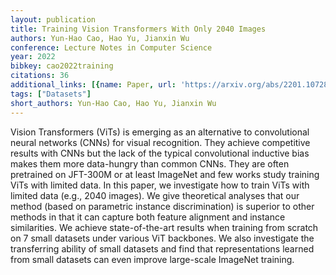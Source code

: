 ```yaml
---
layout: publication
title: Training Vision Transformers With Only 2040 Images
authors: Yun-Hao Cao, Hao Yu, Jianxin Wu
conference: Lecture Notes in Computer Science
year: 2022
bibkey: cao2022training
citations: 36
additional_links: [{name: Paper, url: 'https://arxiv.org/abs/2201.10728'}]
tags: ["Datasets"]
short_authors: Yun-Hao Cao, Hao Yu, Jianxin Wu
---
```

Vision Transformers (ViTs) is emerging as an alternative to convolutional
neural networks (CNNs) for visual recognition. They achieve competitive results
with CNNs but the lack of the typical convolutional inductive bias makes them
more data-hungry than common CNNs. They are often pretrained on JFT-300M or at
least ImageNet and few works study training ViTs with limited data. In this
paper, we investigate how to train ViTs with limited data (e.g., 2040 images).
We give theoretical analyses that our method (based on parametric instance
discrimination) is superior to other methods in that it can capture both
feature alignment and instance similarities. We achieve state-of-the-art
results when training from scratch on 7 small datasets under various ViT
backbones. We also investigate the transferring ability of small datasets and
find that representations learned from small datasets can even improve
large-scale ImageNet training.